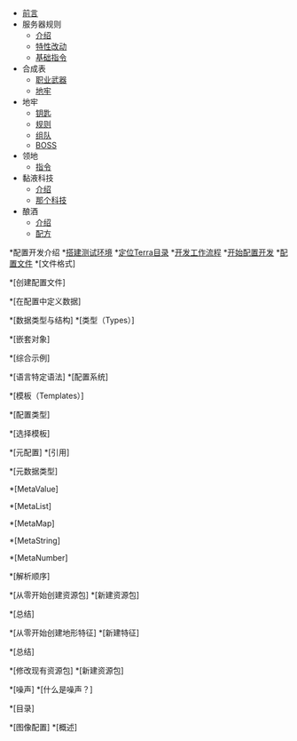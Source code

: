 <!-- _sidebar.md -->

* [前言](README.md)
* 服务器规则
    * [介绍](rule/introduce.md)
    * [特性改动](rule/vanilla-addon.md)
    * [基础指令](rule/command.md)
* 合成表
    * [职业武器](class/MMOWEAPON.md)
    * [地牢](dungeon/dungeon-crafting)
* 地牢
    * [钥匙](dungeon/DUNGEON.md)
    * [规则](dungeon/dungeon-rule.md)
    * [组队](dungeon/dungeon-team.md)
    * [BOSS](dungeon/dungeon-boss.md)
* 领地
    * [指令](huskclaim/command.md)
* 黏液科技
    * [介绍](slimefun/rule.md)
    * [那个科技](slimefun/thattechnology.md)
* 酿酒
    * [介绍](brewery/brewery.md)
    * [配方](brewery/recipe.md)

*配置开发介绍
*[搭建测试环境](build/buildandtest.md)
    *[定位Terra目录](build/buildandtest.md)
    *[开发工作流程](build/buildandtest.md)
    *[开始配置开发](build/buildandtest.md)
    *[配置文件](build/buildandtest.md)
*[文件格式]

*[创建配置文件]

*[在配置中定义数据]

*[数据类型与结构]
*[类型（Types）]

*[嵌套对象]

*[综合示例]

*[语言特定语法]
*[配置系统]

*[模板（Templates）]

*[配置类型]

*[选择模板]

*[元配置]
*[引用]

*[元数据类型]

*[MetaValue]

*[MetaList]

*[MetaMap]

*[MetaString]

*[MetaNumber]

*[解析顺序]

*[从零开始创建资源包]
*[新建资源包]

*[总结]

*[从零开始创建地形特征]
*[新建特征]

*[总结]

*[修改现有资源包]
*[新建资源包]

*[噪声]
*[什么是噪声？]

*[目录]

*[图像配置]
*[概述]